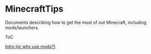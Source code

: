 # MinecraftTips
Documents describing how to get the most of out Minecraft, including mods/launchers.

ToC

[Intro (or why use mods?)](https://github.com/hypernormalisation/MinecraftTips/blob/master/intro.md)
